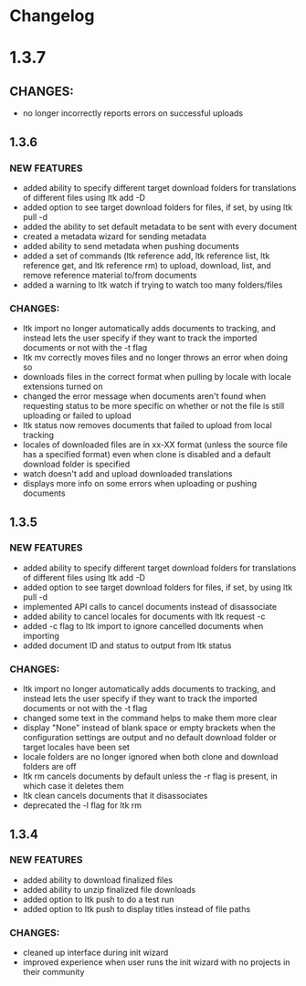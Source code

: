 # Changelog #
# 1.3.7
## CHANGES:
* no longer incorrectly reports errors on successful uploads

## 1.3.6
### NEW FEATURES
* added ability to specify different target download folders for translations of different files using ltk add -D
* added option to see target download folders for files, if set, by using ltk pull -d
* added the ability to set default metadata to be sent with every document
* created a metadata wizard for sending metadata
* added ability to send metadata when pushing documents
* added a set of commands (ltk reference add, ltk reference list, ltk reference get, and ltk reference rm) to upload, download, list, and remove reference material to/from documents
* added a warning to ltk watch if trying to watch too many folders/files
### CHANGES:
* ltk import no longer automatically adds documents to tracking, and instead lets the user specify if they want to track the imported documents or not with the -t flag
* ltk mv correctly moves files and no longer throws an error when doing so
* downloads files in the correct format when pulling by locale with locale extensions turned on
* changed the error message when documents aren't found when requesting status to be more specific on whether or not the file is still uploading or failed to upload
* ltk status now removes documents that failed to upload from local tracking
* locales of downloaded files are in xx-XX format (unless the source file has a specified format) even when clone is disabled and a default download folder is specified
* watch doesn't add and upload downloaded translations
* displays more info on some errors when uploading or pushing documents

## 1.3.5
### NEW FEATURES
* added ability to specify different target download folders for translations of different files using ltk add -D
* added option to see target download folders for files, if set, by using ltk pull -d
* implemented API calls to cancel documents instead of disassociate
* added ability to cancel locales for documents with ltk request -c
* added -c flag to ltk import to ignore cancelled documents when importing
* added document ID and status to output from ltk status
### CHANGES:
* ltk import no longer automatically adds documents to tracking, and instead lets the user specify if they want to track the imported documents or not with the -t flag
* changed some text in the command helps to make them more clear
* display "None" instead of blank space or empty brackets when the configuration settings are output and no default download folder or target locales have been set
* locale folders are no longer ignored when both clone and download folders are off
* ltk rm cancels documents by default unless the -r flag is present, in which case it deletes them
* ltk clean cancels documents that it disassociates
* deprecated the -l flag for ltk rm

## 1.3.4
### NEW FEATURES
* added ability to download finalized files
* added ability to unzip finalized file downloads
* added option to ltk push to do a test run
* added option to ltk push to display titles instead of file paths
### CHANGES:
* cleaned up interface during init wizard
* improved experience when user runs the init wizard with no projects in their community
